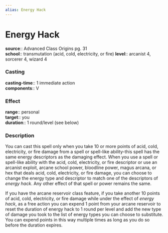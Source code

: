 ```yaml
---
alias: Energy Hack
---
```


# Energy Hack 

**source**:: Advanced Class Origins pg. 31  
**school**:: transmutation (acid, cold, electricity, or fire)
**level**:: arcanist 4, sorcerer 4, wizard 4

### Casting 

**casting-time**:: 1 immediate action  
**components**:: V

### Effect 

**range**:: personal  
**target**:: you  
**duration**:: 1 round/level (see below)

### Description 

You can cast this spell only when you take 10 or more points of acid, cold, electricity, or fire damage from a spell or spell-like ability-this spell has the same energy descriptors as the damaging effect. When you use a spell or spell-like ability with the acid, cold, electricity, or fire descriptor or use an arcanist exploit, arcane school power, bloodline power, magus arcana, or hex that deals acid, cold, electricity, or fire damage, you can choose to change the energy type and descriptor to match one of the descriptors of *energy hack*. Any other effect of that spell or power remains the same.  
  
If you have the arcane reservoir class feature, if you take another 10 points of acid, cold, electricity, or fire damage while under the effect of *energy hack*, as a free action you can expend 1 point from your arcane reservoir to reset the duration of energy hack to 1 round per level and add the new type of damage you took to the list of energy types you can choose to substitute. You can expend points in this way multiple times as long as you do so before the duration expires.
